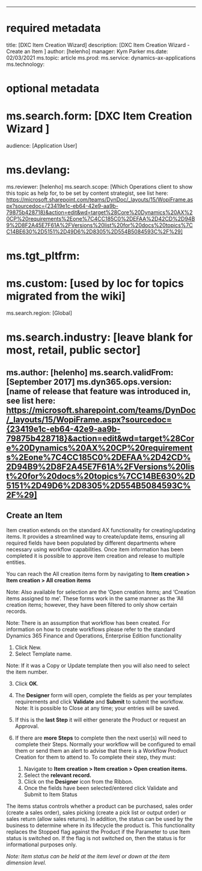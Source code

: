 
---
# required metadata

title: [DXC Item Creation Wizard]
description: [DXC Item Creation Wizard - Create an Item ]
author: [helenho]
manager: Kym Parker
ms.date: 02/03/2021
ms.topic: article
ms.prod: 
ms.service: dynamics-ax-applications
ms.technology: 

# optional metadata

# ms.search.form:  [DXC Item Creation Wizard ]
audience: [Application User]
# ms.devlang: 
ms.reviewer: [helenho]
ms.search.scope: [Which Operations client to show this topic as help for, to be set by content strategist, see list here: https://microsoft.sharepoint.com/teams/DynDoc/_layouts/15/WopiFrame.aspx?sourcedoc={23419e1c-eb64-42e9-aa9b-79875b428718}&action=edit&wd=target%28Core%20Dynamics%20AX%20CP%20requirements%2Eone%7C4CC185C0%2DEFAA%2D42CD%2D94B9%2D8F2A45E7F61A%2FVersions%20list%20for%20docs%20topics%7CC14BE630%2D5151%2D49D6%2D8305%2D554B5084593C%2F%29]
# ms.tgt_pltfrm: 
# ms.custom: [used by loc for topics migrated from the wiki]
ms.search.region: [Global]
# ms.search.industry: [leave blank for most, retail, public sector]
ms.author: [helenho]
ms.search.validFrom: [September 2017]
ms.dyn365.ops.version: [name of release that feature was introduced in, see list here: https://microsoft.sharepoint.com/teams/DynDoc/_layouts/15/WopiFrame.aspx?sourcedoc={23419e1c-eb64-42e9-aa9b-79875b428718}&action=edit&wd=target%28Core%20Dynamics%20AX%20CP%20requirements%2Eone%7C4CC185C0%2DEFAA%2D42CD%2D94B9%2D8F2A45E7F61A%2FVersions%20list%20for%20docs%20topics%7CC14BE630%2D5151%2D49D6%2D8305%2D554B5084593C%2F%29]
---

## Create an Item

Item creation extends on the standard AX functionality for creating/updating items.  It provides a streamlined way to create/update items, ensuring all required fields have been populated by different departments where necessary using workflow capabilities.  Once item information has been completed it is possible to approve item creation and release to multiple entities.

You can reach the All creation items form by navigating to
**Item creation > Item creation > All creation items**

Note: Also available for selection are the ‘Open creation items; and ‘Creation items assigned to me’. These forms work in the same manner as the ‘All creation items; however, they have been filtered to only show certain records.

Note: There is an assumption that workflow has been created. For information on how to create workflows please refer to the standard Dynamics 365 Finance and Operations, Enterprise Edition functionality

1.	Click New.
2.	Select Template name. 

Note: If it was a Copy or Update template then you will also need to select the item number.

3.	Click **OK**. 

4.	The **Designer** form will open, complete the fields as per your templates requirements and click **Validate**  and **Submit**  to submit the workflow.  Note: It is possible to Close at any time; your entries will be saved.     

5.	If this is the **last Step**  it will either generate the Product or request an Approval. 

6.	If there are **more Steps**  to complete then the next user(s) will need to complete their Steps.  Normally your workflow will be configured to email them or send them an alert to advise that there is a Workflow Product Creation for them to attend to.  To complete their step, they must: 

    1.	Navigate to **Item creation > Item creation > Open creation items.** 
    2.	Select the **relevant record.** 
    3.	Click on the **Designer**  icon from the Ribbon. 
    4.	Once the fields have been selected/entered click Validate and Submit to Item Status

The items status controls whether a product can be purchased, sales order (create a sales order), sales picking (create a pick list or output order) or sales return (allow sales returns).  In addition, the status can be used by the business to determine where in its lifecycle the product is.  This functionality replaces the Stopped flag against the Product if the Parameter to use Item status is switched on.  If the flag is not switched on, then the status is for informational purposes only.

*Note: Item status can be held at the item level or down at the item dimension level.*

